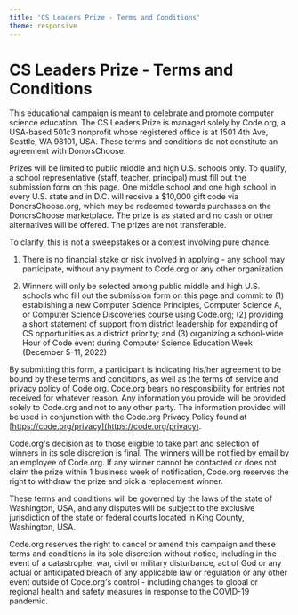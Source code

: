 ```yaml
---
title: 'CS Leaders Prize - Terms and Conditions'
theme: responsive
---
```


# CS Leaders Prize - Terms and Conditions

This educational campaign is meant to celebrate and promote computer science education. The CS Leaders Prize is managed solely by Code.org, a USA-based 501c3 nonprofit whose registered office is at 1501 4th Ave, Seattle, WA 98101, USA. These terms and conditions do not constitute an agreement with DonorsChoose.

Prizes will be limited to public middle and high U.S. schools only. To qualify, a school representative (staff, teacher, principal) must fill out the submission form on this page. One middle school and one high school in every U.S. state and in D.C. will receive a $10,000 gift code via DonorsChoose.org, which may be redeemed towards purchases on the DonorsChoose marketplace. The prize is as stated and no cash or other alternatives will be offered. The prizes are not transferable.

To clarify, this is not a sweepstakes or a contest involving pure chance.

1) There is no financial stake or risk involved in applying - any school may participate, without any payment to Code.org or any other organization

2) Winners will only be selected among public middle and high U.S. schools who fill out the submission form on this page and commit to (1) establishing a new Computer Science Principles, Computer Science A, or Computer Science Discoveries course using Code.org; (2) providing a short statement of support from district leadership for expanding of CS opportunities as a district priority; and (3) organizing a school-wide Hour of Code event during Computer Science Education Week (December 5-11, 2022)

By submitting this form, a participant is indicating his/her agreement to be bound by these terms and conditions, as well as the terms of service and privacy policy of Code.org. Code.org bears no responsibility for entries not received for whatever reason. Any information you provide will be provided solely to Code.org and not to any other party. The information provided will be used in conjunction with the Code.org Privacy Policy found at [https://code.org/privacy](https://code.org/privacy).

Code.org's decision as to those eligible to take part and selection of winners in its sole discretion is final. The winners will be notified by email by an employee of Code.org. If any winner cannot be contacted or does not claim the prize within 1 business week of notification, Code.org reserves the right to withdraw the prize and pick a replacement winner.

These terms and conditions will be governed by the laws of the state of Washington, USA, and any disputes will be subject to the exclusive jurisdiction of the state or federal courts located in King County, Washington, USA.

Code.org reserves the right to cancel or amend this campaign and these terms and conditions in its sole discretion without notice, including in the event of a catastrophe, war, civil or military disturbance, act of God or any actual or anticipated breach of any applicable law or regulation or any other event outside of Code.org's control - including changes to global or regional health and safety measures in response to the COVID-19 pandemic.
